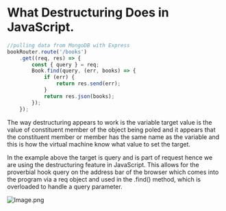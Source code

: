 # What Destructuring Does in JavaScript.

```javascript
//pulling data from MongoDB with Express
bookRouter.route('/books')
    .get((req, res) => {
        const { query } = req;
        Book.find(query, (err, books) => {
            if (err) {
                return res.send(err);
            }
            return res.json(books);
        });
    });
```

The way destructuring appears to work is the variable target value is the value of constituent member of the object being poled and it appears that the constituent member or member has the same name as the variable and this is how the virtual machine know what value to set the target.

In the example above the target is query and is part of request hence we are using the destructuring feature in JavaScript. This allows for the proverbial hook query on the address bar of the browser which comes into the program via a req object and used in the .find() method, which is overloaded to handle a query parameter.

![Image.png](https://res.craft.do/user/full/3bd38c9a-7a34-eba3-9876-1d5233e52b8d/doc/2AA364AC-C207-42F0-9F07-DBE06306F291/F993B7A4-EE64-4999-94BC-848F484C5A2E_2/COD2PW8LARj1mHACDzvoIA1kc8nWWNDygbW3ysroweUz/Image.png)

